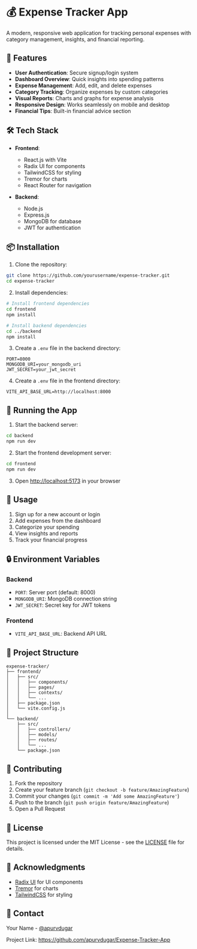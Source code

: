 # 💰 Expense Tracker App

A modern, responsive web application for tracking personal expenses with category management, insights, and financial reporting.

## 🚀 Features

- **User Authentication**: Secure signup/login system
- **Dashboard Overview**: Quick insights into spending patterns
- **Expense Management**: Add, edit, and delete expenses
- **Category Tracking**: Organize expenses by custom categories
- **Visual Reports**: Charts and graphs for expense analysis
- **Responsive Design**: Works seamlessly on mobile and desktop
- **Financial Tips**: Built-in financial advice section

## 🛠️ Tech Stack

- **Frontend**:
  - React.js with Vite
  - Radix UI for components
  - TailwindCSS for styling
  - Tremor for charts
  - React Router for navigation

- **Backend**:
  - Node.js
  - Express.js
  - MongoDB for database
  - JWT for authentication

## 📦 Installation

1. Clone the repository:
```bash
git clone https://github.com/yourusername/expense-tracker.git
cd expense-tracker
```

2. Install dependencies:
```bash
# Install frontend dependencies
cd frontend
npm install

# Install backend dependencies
cd ../backend
npm install
```

3. Create a `.env` file in the backend directory:
```env
PORT=8000
MONGODB_URI=your_mongodb_uri
JWT_SECRET=your_jwt_secret
```

4. Create a `.env` file in the frontend directory:
```env
VITE_API_BASE_URL=http://localhost:8000
```

## 🚀 Running the App

1. Start the backend server:
```bash
cd backend
npm run dev
```

2. Start the frontend development server:
```bash
cd frontend
npm run dev
```

3. Open [http://localhost:5173](http://localhost:5173) in your browser

## 📱 Usage

1. Sign up for a new account or login
2. Add expenses from the dashboard
3. Categorize your spending
4. View insights and reports
5. Track your financial progress

## 🔒 Environment Variables

### Backend
- `PORT`: Server port (default: 8000)
- `MONGODB_URI`: MongoDB connection string
- `JWT_SECRET`: Secret key for JWT tokens

### Frontend
- `VITE_API_BASE_URL`: Backend API URL

## 📁 Project Structure

```
expense-tracker/
├── frontend/
│   ├── src/
│   │   ├── components/
│   │   ├── pages/
│   │   ├── contexts/
│   │   └── ...
│   ├── package.json
│   └── vite.config.js
│
└── backend/
    ├── src/
    │   ├── controllers/
    │   ├── models/
    │   ├── routes/
    │   └── ...
    └── package.json
```

## 🤝 Contributing

1. Fork the repository
2. Create your feature branch (`git checkout -b feature/AmazingFeature`)
3. Commit your changes (`git commit -m 'Add some AmazingFeature'`)
4. Push to the branch (`git push origin feature/AmazingFeature`)
5. Open a Pull Request

## 📝 License

This project is licensed under the MIT License - see the [LICENSE](LICENSE) file for details.

## 🙏 Acknowledgments

- [Radix UI](https://www.radix-ui.com/) for UI components
- [Tremor](https://www.tremor.so/) for charts
- [TailwindCSS](https://tailwindcss.com/) for styling

## 📧 Contact

Your Name - [@apurvdugar](https://twitter.com/yourusername)

Project Link: https://github.com/apurvdugar/Expense-Tracker-App